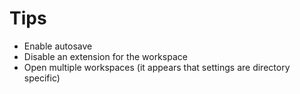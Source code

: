 # Tips

* Enable autosave
* Disable an extension for the workspace
* Open multiple workspaces (it appears that settings are directory specific)
